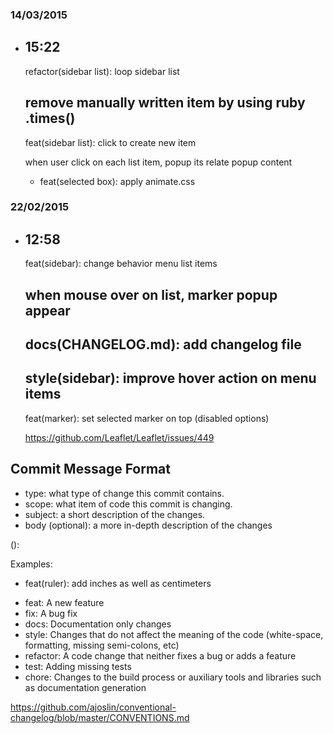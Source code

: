 ### 14/03/2015
  + 15:22
    -
      refactor(sidebar list): loop sidebar list

      remove manually written item by using ruby .times()
    -
      feat(sidebar list): click to create new item

      when user click on each list item, popup its relate popup content

    -
      feat(selected box): apply animate.css

### 22/02/2015
  + 12:58
    -
      feat(sidebar): change behavior menu list items

      when mouse over on list, marker popup appear
    -
      docs(CHANGELOG.md): add changelog file
    -
      style(sidebar): improve hover action on menu items
    -
      feat(marker): set selected marker on top (disabled options)

      https://github.com/Leaflet/Leaflet/issues/449

Commit Message Format
---

* type: what type of change this commit contains.
* scope: what item of code this commit is changing.
* subject: a short description of the changes.
* body (optional): a more in-depth description of the changes

<type>(<scope>): <subject>
<BLANK LINE>
<body>

Examples:

* feat(ruler): add inches as well as centimeters


- feat: A new feature
- fix: A bug fix
- docs: Documentation only changes
- style: Changes that do not affect the meaning of the code (white-space, formatting, missing semi-colons, etc)
- refactor: A code change that neither fixes a bug or adds a feature
- test: Adding missing tests
- chore: Changes to the build process or auxiliary tools and libraries such as documentation generation

https://github.com/ajoslin/conventional-changelog/blob/master/CONVENTIONS.md